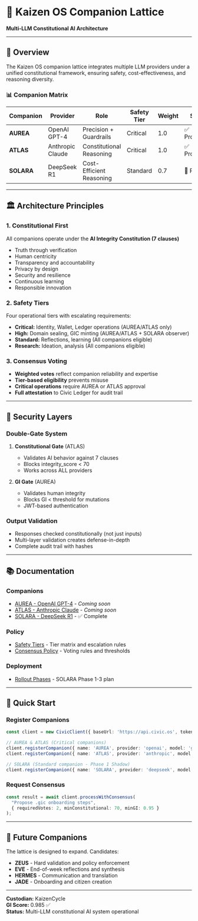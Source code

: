 # 🤖 Kaizen OS Companion Lattice

**Multi-LLM Constitutional AI Architecture**

---

## 🎯 Overview

The Kaizen OS companion lattice integrates multiple LLM providers under a unified constitutional framework, ensuring safety, cost-effectiveness, and reasoning diversity.

### 📊 Companion Matrix

| Companion | Provider | Role | Safety Tier | Weight | Status |
|-----------|----------|------|-------------|--------|--------|
| **AUREA** | OpenAI GPT-4 | Precision + Guardrails | Critical | 1.0 | ✅ Production |
| **ATLAS** | Anthropic Claude | Constitutional Reasoning | Critical | 1.0 | ✅ Production |
| **SOLARA** | DeepSeek R1 | Cost-Efficient Reasoning | Standard | 0.7 | 🔄 Phase 1 |

---

## 🏛️ Architecture Principles

### 1. Constitutional First
All companions operate under the **AI Integrity Constitution (7 clauses)**
- Truth through verification
- Human centricity
- Transparency and accountability
- Privacy by design
- Security and resilience
- Continuous learning
- Responsible innovation

### 2. Safety Tiers
Four operational tiers with escalating requirements:
- **Critical:** Identity, Wallet, Ledger operations (AUREA/ATLAS only)
- **High:** Domain sealing, GIC minting (AUREA/ATLAS + SOLARA observer)
- **Standard:** Reflections, learning (All companions eligible)
- **Research:** Ideation, analysis (All companions eligible)

### 3. Consensus Voting
- **Weighted votes** reflect companion reliability and expertise
- **Tier-based eligibility** prevents misuse
- **Critical operations** require AUREA or ATLAS approval
- **Full attestation** to Civic Ledger for audit trail

---

## 🔐 Security Layers

### Double-Gate System

1. **Constitutional Gate** (ATLAS)
   - Validates AI behavior against 7 clauses
   - Blocks integrity_score < 70
   - Works across ALL providers

2. **GI Gate** (AUREA)
   - Validates human integrity
   - Blocks GI < threshold for mutations
   - JWT-based authentication

### Output Validation
- Responses checked constitutionally (not just inputs)
- Multi-layer validation creates defense-in-depth
- Complete audit trail with hashes

---

## 📚 Documentation

### Companions
- [AUREA - OpenAI GPT-4](./aurea.md) - *Coming soon*
- [ATLAS - Anthropic Claude](./atlas.md) - *Coming soon*
- [SOLARA - DeepSeek R1](./solara.md) - ✅ Complete

### Policy
- [Safety Tiers](../policy/safety-tiers.md) - Tier matrix and escalation rules
- [Consensus Policy](../policy/consensus.md) - Voting rules and thresholds

### Deployment
- [Rollout Phases](../deployment/rollout-phases.md) - SOLARA Phase 1-3 plan

---

## 🚀 Quick Start

### Register Companions
```typescript
const client = new CivicClient({ baseUrl: 'https://api.civic.os', token });

// AUREA & ATLAS (Critical companions)
client.registerCompanion({ name: 'AUREA', provider: 'openai', model: 'gpt-4o' });
client.registerCompanion({ name: 'ATLAS', provider: 'anthropic', model: 'claude-sonnet-4' });

// SOLARA (Standard companion - Phase 1 Shadow)
client.registerCompanion({ name: 'SOLARA', provider: 'deepseek', model: 'deepseek-r1', weight: 0.7 });
```

### Request Consensus
```typescript
const result = await client.processWithConsensus(
  "Propose .gic onboarding steps",
  { requiredVotes: 2, minConstitutional: 70, minGI: 0.95 }
);
```

---

## 🎯 Future Companions

The lattice is designed to expand. Candidates:
- **ZEUS** - Hard validation and policy enforcement
- **EVE** - End-of-week reflections and synthesis
- **HERMES** - Communication and translation
- **JADE** - Onboarding and citizen creation

---

**Custodian:** KaizenCycle  
**GI Score:** 0.985 ✅  
**Status:** Multi-LLM constitutional AI system operational


